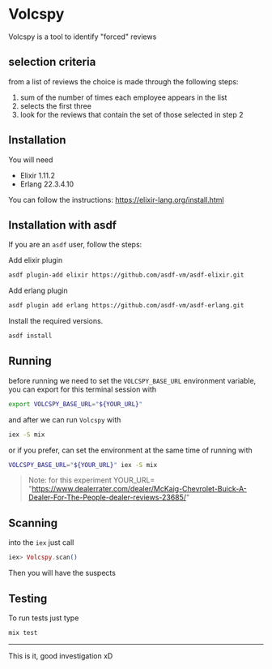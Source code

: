 # Volcspy

Volcspy is a tool to identify "forced" reviews

## selection criteria

from a list of reviews the choice is made through the following steps:

  1. sum of the number of times each employee appears in the list
  2. selects the first three
  3. look for the reviews that contain the set of those selected in step 2

## Installation

You will need

* Elixir 1.11.2
* Erlang 22.3.4.10

You can follow the instructions:
<https://elixir-lang.org/install.html>

## Installation with asdf

If you are an `asdf` user, follow the steps:

Add elixir plugin

``` sh
asdf plugin-add elixir https://github.com/asdf-vm/asdf-elixir.git
```

Add erlang plugin

```sh
asdf plugin add erlang https://github.com/asdf-vm/asdf-erlang.git
```

Install the required versions.

```sh
asdf install
```

## Running

before running we need to set the `VOLCSPY_BASE_URL` environment variable, you can export for this terminal session with

```sh
export VOLCSPY_BASE_URL="${YOUR_URL}"
```

and after we can run `Volcspy` with

```sh
iex -S mix
```

or if you prefer, can set the environment at the same time of running with

```sh
VOLCSPY_BASE_URL="${YOUR_URL}" iex -S mix
```

> Note: for this experiment YOUR_URL= "https://www.dealerrater.com/dealer/McKaig-Chevrolet-Buick-A-Dealer-For-The-People-dealer-reviews-23685/"

## Scanning

into the `iex` just call

```elixir
iex> Volcspy.scan()
```

Then you will have the suspects

## Testing

To run tests just type

```sh
mix test
```

---

This is it, good investigation xD
